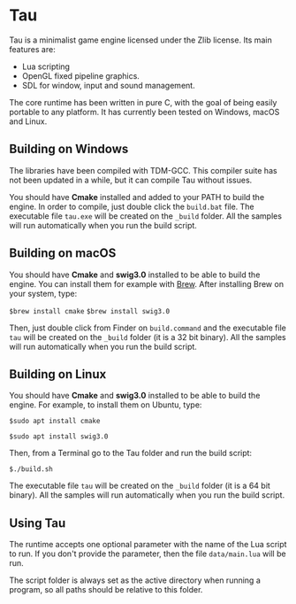 # Tau
Tau is a minimalist game engine licensed under the Zlib license. Its main features are:

* Lua scripting
* OpenGL fixed pipeline graphics.
* SDL for window, input and sound management.

The core runtime has been written in pure C, with the goal of being easily portable to any platform. It has currently been tested on Windows, macOS and Linux.

## Building on Windows
The libraries have been compiled with TDM-GCC. This compiler suite has not been updated in a while, but it can compile Tau without issues.

You should have **Cmake** installed and added to your PATH to build the engine. In order to compile, just double click the `build.bat` file. The executable file `tau.exe` will be created on the `_build` folder. All the samples will run automatically when you run the build script.

## Building on macOS
You should have **Cmake** and **swig3.0** installed to be able to build the engine. You can install them for example with [Brew](https://brew.sh/). After installing Brew on your system, type:

`$brew install cmake`
`$brew install swig3.0`

Then, just double click from Finder on `build.command` and the executable file `tau` will be created on the `_build` folder (it is a 32 bit binary). All the samples will run automatically when you run the build script.

## Building on Linux
You should have **Cmake** and **swig3.0** installed to be able to build the engine. For example, to install them on Ubuntu, type:

`$sudo apt install cmake`

`$sudo apt install swig3.0`

Then, from a Terminal go to the Tau folder and run the build script:

`$./build.sh`

The executable file `tau` will be created on the `_build` folder (it is a 64 bit binary). All the samples will run automatically when you run the build script.

## Using Tau
The runtime accepts one optional parameter with the name of the Lua script to run. If you don't provide the parameter, then the file `data/main.lua` will be run.

The script folder is always set as the active directory when running a program, so all paths should be relative to this folder.
